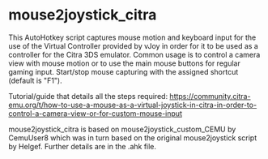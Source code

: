 # mouse2joystick_citra

This AutoHotkey script captures mouse motion and keyboard input for the use of the Virtual Controller provided by vJoy in order for it to be used as a controller for the Citra 3DS emulator. Common usage is to control a camera view with mouse motion or to use the main mouse buttons for regular gaming input. Start/stop mouse capturing with the assigned shortcut (default is "F1").

Tutorial/guide that details all the steps required: https://community.citra-emu.org/t/how-to-use-a-mouse-as-a-virtual-joystick-in-citra-in-order-to-control-a-camera-view-or-for-custom-mouse-input

mouse2joystick_citra is based on mouse2joystick_custom_CEMU by CemuUser8 which was in turn based on the original mouse2joystick script by Helgef. Further details are in the .ahk file.
